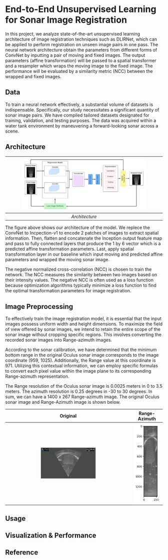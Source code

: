 # End-to-End Unsupervised Learning for Sonar Image Registration
In this project, we analyze state-of-the-art unsupervised learning architecture of image registration techniques such as DLIRNet, which can be applied to perform registration on unseen image pairs in one pass. The neural network architecture obtain the parameters from different forms of ConvNet by inputting a pair of moving and fixed images. The output parameters (affine transformation) will be passed to a spatial transformer and a resampler which wraps the moving image to the fixed image. The performance will be evaluated by a similarity metric (NCC) between the wrapped and fixed images.

## Data
To train a neural network effectively, a substantial volume of datasets is indispensable. Specifically, our study necessitates a significant quantity of sonar image pairs. We have compiled tailored datasets designated for training, validation, and testing purposes. The data was acquired within a water tank environment by maneuvering a forward-looking sonar across a scene.

## Architecture
| <img src="./figures/AIRNet.png" width="80%">| 
|:--:| 
| *Architecture* |
The figure above shows our architecture of the model. We replece the ConvNet to Incpection-v1 to encode 2 patches of images to extract spatial information. Then, flatten and concatenate the Inception output feature map and pass to fully connected layers that produce the 1 by 6 vector which is a predicted affine transformation parameters. Last, apply spatial transformation layer in our baseline which input moving and predicted affine parameters and wrapped the moving sonar image. 

The negative normalized cross-correlation (NCC) is chosen to train the network. The NCC measures the similarity between two images based on their intensity values. The negative NCC is often used as a loss function because optimization algorithms typically minimize a loss function to find the optimal transformation parameters for image registration.

## Image Preprocessing
To effectively train the image registration model, it is essential that the input images possess uniform width and height dimensions. To maximize the field of view offered by sonar images, we intend to retain the entire scope of the sonar image without cropping specific regions. This involves converting the recorded sonar images into Range-azimuth images. 

According to the sonar calibration, we have determined that the minimum bottom range in the original Oculus sonar image corresponds to the image coordinate (959, 1025). Additionally, the Range value at this coordinate is 971. Utilizing this contextual information, we can employ specific formulas to convert each pixel value within the image plane to its corresponding Range-azimuth representation.

The Range resolution of the Oculus sonar image is 0.0025 meters in 0 to 3.5 meters. The azimuth resolution is 0.25 degrees in -30 to 30 degrees. In sum, we can have a 1400 x 267 Range-azimuth image. The original Oculus sonar image and Range-Azimuth image is shown below.

Original |  Range-Azimuth 
:-------------------------:|:-------------------------:
<img src="./figures/Oculus3-6.jpg" width="45%">  |  <img src="./figures/RangeAzimuth.png"> 

## Usage

## Visualization & Performance

## Reference